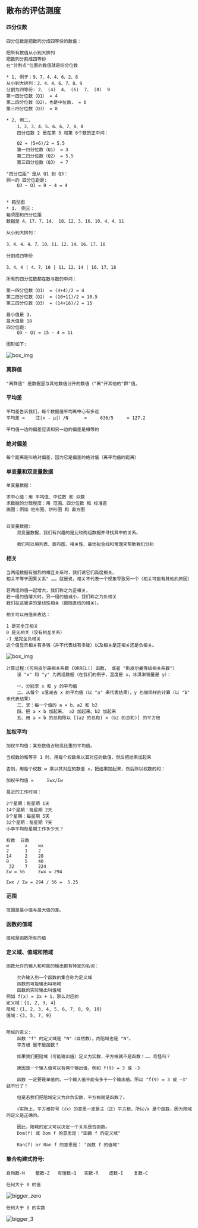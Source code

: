 ## 散布的评估测度
#### 四分位数
    四分位数是把数列分成四等份的数值：

    把所有数值从小到大排列
    把数列分割成四等份
    在"分割点"位置的数值就是四分位数
    
    * 1, 例子：9、7、4、4、6、2、8
    从小到大排列：2、4、4、6、7、8、9
    分割为四等份: 2、 (4)  4、 (6)  7、 (8)  9
    第一四分位数（Q1） = 4
    第二四分位数（Q2），也是中位数， = 6
    第三四分位数（Q3） = 8
    
    * 2, 例二，
        1、3、3、4、5、6、6、7、8、8
        四分位数 2 是在第 5 和第 6个数的正中间：

        Q2 = (5+6)/2 = 5.5
        第一四分位数（Q1） = 3
        第二四分位数（Q2） = 5.5
        第三四分位数（Q3） = 7
        
    "四分位距" 是从 Q1 到 Q3：
    例一的 四分位距是:
        Q3 − Q1 = 8 − 4 = 4
        
     
    * 箱型图
    * 3， 例三：
    箱须图和四分位距
    数据是 4、17、7、14、 18、12、3、16、10、4、4、11

    从小到大排列：

    3、4、4、4、7、10、11、12、14、16、17、18

    分割成四等份

    3、4、4 | 4、7、10 | 11、12、14 | 16、17、18
    
    所有的四分位数都在数与数的中间：

    第一四分位数（Q1） = (4+4)/2 = 4
    第二四分位数（Q2） = (10+11)/2 = 10.5
    第三四分位数（Q3） = (14+16)/2 = 15
    
    最小值是 3，
    最大值是 18
    四分位距:
        Q3 − Q1 = 15 − 4 = 11
    
    图形如下:
  
  ![box_img](./DiscriPng/box_four_point.png)
  
#### 离群值
    "离群值" 是数据里与其他数值分开的数值（"离"开其他的"群"值。
    
    
#### 平均差
    平均差告诉我们，每个数据值平均离中心有多远
    平均差 =  	（Σ|x - μ|）/N	  =  	636/5	  = 127.2
    
    平均值一边的偏差应该和另一边的偏差是相等的

#### 绝对偏差
    每个距离是叫绝对偏差，因为它是偏差的绝对值（离平均值的距离）

#### 单变量和双变量数据
    单变量数据：

    求中心值：用 平均值、中位数 和 众数
    求数据的分散程度：用 范围、四分位数 和 标准差
    画图：例如 柱形图、饼形图 和 直方图
    
    
    双变量数据:
        双变量数据，我们有兴趣的是比较两组数据并寻找其中的关系。

        我们可以用列表、散布图、相关性、最优拟合线和常理来帮助我们分析
     
#### 相关
    当两组数据有强烈的相互关系时，我们说它们高度相关。
    相关不等于因果关系" …… 就是说，相关不代表一个现象导致另一个（相关可能有其他的原因）
    
    若两组的值一起增大，我们称之为正相关，
    若一组的值增大时，另一组的值减小，我们称之为负相关
    我们在这里讲的是线性相关（跟随直线的相关）。
    
    相关可以用值来表达：
    
    1 是完全正相关
    0 是无相关（没有相互关系）
    -1 是完全负相关
    这个值显示相关有多强（并不代表线有多陡）以及相关是正相关还是负相关。
    
   ![box_img](./DiscriPng/Correlation_dependence.png)
    
    计算过程:(可用皮尔森相关系数 CORREL() 函数， 或者 "斯皮尔曼等级相关系数"）
        设 "x" 和 "y" 为两组数据（在我们的例子，温度是 x，冰淇淋销量是 y）：

        一、分别求 x 和 y 的平均值
        二、从每个 x值减去 x 的平均值（以 "a" 来代表结果），y 也做同样的计算（以 "b" 来代表结果）
        三、求：每一个值的 a × b、a2 和 b2
        四、把 a × b 加起来、 a2 加起来、b2 加起来
        五、用 a × b 的总和除以 [(a2 的总和) × (b2 的总和)] 的平方根
    
#### 加权平均
    加权平均值：某些数值占较高比重的平均值。

    当权数的和等于 1 时，用每个权数乘以其对应的数值，然后把结果加起来

    否则，用每个权数 w 乘以其对应的数值 x，把结果加起来，然后除以权数的和：
    
    加权平均值 =  	Σwx/Σw
    
    最近的工作时间：

    2个星期：每星期 1天
    14个星期：每星期 2天
    8个星期：每星期 5天
    32个星期：每星期 7天
    小李平均每星期工作多少天？
    
    权数  日数
    w	   x    wx
    2	   1	2
    14	   2	28
    8	   5	40
     32	   7	224
    Σw = 56	 	Σwx = 294
    
    Σwx / Σw = 294 / 56 =  5.25 
 

#### 范围
    范围是最小值与最大值的差。
    
#### 函数的值域
    值域是函数所有的值
   
#### 定义域、值域和陪域
    函数允许的输入和可能的输出都有特定的名词：

    	允许输入到一个函数的集合称为定义域
        函数的可能输出叫培域
    	函数的实际输出叫值域
    例如 f(x) = 2x + 1，那么对应的
    定义域：{1, 2, 3, 4}
    陪域：{1, 2, 3, 4, 5, 6, 7, 8, 9, 10}
    值域：{3, 5, 7, 9}
    
    
    陪域的意义:
        函数 "f" 的定义域是 "N"（自然数），而陪域也是 "N"。
        平方根 是不是函数？

        如果我们把陪域（可能输出值）定义为实数，平方根就不是函数！…… 奇怪吗？

        原因是一个输入值可以有两个输出值，例如 f(9) = 3 或 -3

        函数 一定要是单值的。一个输入值不能有多于一个输出值。所以 "f(9) = 3 或 −3" 就不行了！

        但是若我们把陪域定义为非负实数，平方根就是函数了。

        √实际上，平方根符号（√x）的意思一定是主（正）平方根，所以√x 是个函数，因为陪域的定义是正确的。

        因此，陪域的定义可以决定一个关系是否函数。
        Dom(f) 或 Dom f 的意思是："函数 f 的定义域"

        Ran(f) or Ran f 的意思是： "函数 f 的值域"
        
        
#### 集合构建式符号:    
    自然数-N	 整数-Z	有理数-Q	实数-R	虚数-I	复数-C
    
    任何大于 0 的值
   ![bigger_zero](./DiscriPng/N_bigger_than_zero.png)
   
    任何大于 3 的实数
   ![bigger_3](./DiscriPng/R_bigger_than_3.png)
    
       